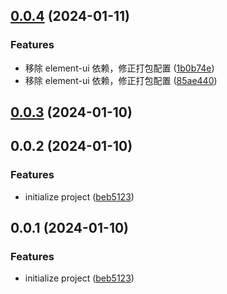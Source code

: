 ## [0.0.4](https://github.com/Jack-Kunlun/xbd-ui-v2/compare/v0.0.3...v0.0.4) (2024-01-11)

### Features

- 移除 element-ui 依赖，修正打包配置 ([1b0b74e](https://github.com/Jack-Kunlun/xbd-ui-v2/commit/1b0b74eed6cd490091bf064ac34f0977cf09a691))
- 移除 element-ui 依赖，修正打包配置 ([85ae440](https://github.com/Jack-Kunlun/xbd-ui-v2/commit/85ae440a6e95e4aa60d53548e3412bddb23334c0))

## [0.0.3](https://github.com/Jack-Kunlun/xbd-ui-v2/compare/v0.0.2...v0.0.3) (2024-01-10)

## 0.0.2 (2024-01-10)

### Features

- initialize project ([beb5123](https://github.com/Jack-Kunlun/xbd-ui-v2/commit/beb512367da43464d21c3d43be720088ae1e115b))

## 0.0.1 (2024-01-10)

### Features

- initialize project ([beb5123](https://github.com/Jack-Kunlun/xbd-ui-v2/commit/beb512367da43464d21c3d43be720088ae1e115b))
